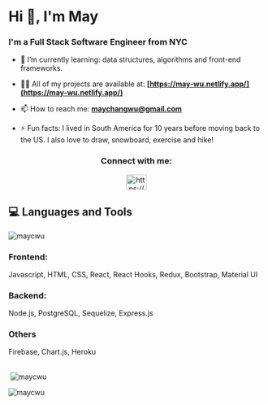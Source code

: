 
<h1>Hi 👋, I'm May</h1>
<h3>I'm a Full Stack Software Engineer from NYC</h3>

- 🌱 I’m currently learning: data structures, algorithms and front-end frameworks.

- 👨‍💻 All of my projects are available at: **[https://may-wu.netlify.app/](https://may-wu.netlify.app/)**

- 📫 How to reach me: **maychangwu@gmail.com**

- ⚡ Fun facts: I lived in South America for 10 years before moving back to the US. I also love to draw, snowboard, exercise and hike!
</p>
<h3 align="center">Connect with me:</h3>
<p align="center">
<a href="https://linkedin.com/in/https://www.linkedin.com/in/maywu95/" target="blank"><img align="center" src="https://raw.githubusercontent.com/rahuldkjain/github-profile-readme-generator/master/src/images/icons/Social/linked-in-alt.svg" alt="https://www.linkedin.com/in/maywu95/" height="30" width="40" /></a>
</p>

## 💻 Languages and Tools
<img align="center" src="https://github-readme-stats.vercel.app/api/top-langs?username=maycwu&show_icons=true&locale=en&layout=compact" alt="maycwu" />

### Frontend:

Javascript, HTML, CSS, React, React Hooks, Redux, Bootstrap, Material UI

### Backend:

Node.js, PostgreSQL, Sequelize, Express.js

### Others
Firebase, Chart.js, Heroku

##
<p align="left">&nbsp;<img align="center" src="https://github-readme-stats.vercel.app/api?username=maycwu&show_icons=true&locale=en" alt="maycwu" /></p>
<p align="left"><img align="center" src="https://github-readme-streak-stats.herokuapp.com/?user=maycwu&" alt="maycwu" /></p>

